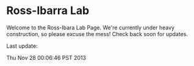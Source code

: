 # Ross-Ibarra Lab

Welcome to the Ross-Ibara Lab Page. We're currently under heavy construction, so please excuse the mess! Check back soon for updates. 

Last update:


Thu Nov 28 00:06:46 PST 2013
